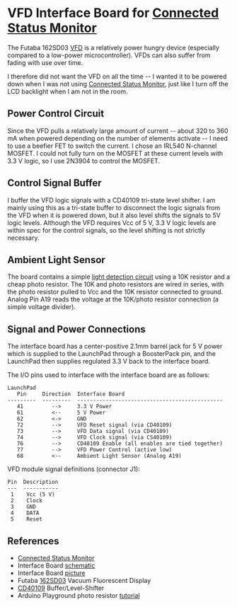 # VFD Interface Board for [Connected Status Monitor][6]

The Futaba 162SD03 [VFD][3] is a relatively power hungry device (especially compared to a low-power microcontroller). VFDs can also suffer from fading with use over time.

I therefore did not want the VFD on all the time -- I wanted it to be powered down when I was not using [Connected Status Monitor][6], just like I turn off the LCD backlight when I am not in the room.

## Power Control Circuit

Since the VFD pulls a relatively large amount of current -- about 320 to 360 mA when powered depending on the number of elements activate -- I need to use a beefier FET to switch the current. I chose an IRL540 N-channel MOSFET. I could not fully turn on the MOSFET at these current levels with 3.3 V logic, so I use 2N3904 to control the MOSFET.

## Control Signal Buffer

I buffer the VFD logic signals with a CD40109 tri-state level shifter. I am mainly using this as a tri-state buffer to disconnect the logic signals from the VFD when it is powered down, but it also level shifts the signals to 5V logic levels. Although the VFD requires Vcc of 5 V, 3.3 V logic levels are within spec for the control signals, so the level shifting is not strictly necessary.  

## Ambient Light Sensor

The board contains a simple [light detection circuit][5] using a 10K resistor and a cheap photo resistor. The 10K and photo resistors are wired in series, with the photo resistor pulled to Vcc and the 10K resistor connected to ground. Analog Pin A19 reads the voltage at the 10K/photo resistor connection (a simple voltage divider).

## Signal and Power Connections

The interface board has a center-positive 2.1mm barrel jack for 5 V power which is supplied to the LaunchPad through a BoosterPack pin, and the LaunchPad then supplies regulated 3.3 V back to the interface board.

The I/O pins used to interface with the interface board are as follows:

```text
LaunchPad             
   Pin     Direction  Interface Board
---------  ---------  ----------------------------------------------
   41         -->     3.3 V Power
   61         <--     5 V Power
   62         <->     GND
   72         -->     VFD Reset signal (via CD40109)
   73         -->     VFD Data signal (via CD40109)
   74         -->     VFD Clock signal (via CS40109)
   76         -->     CD40109 Enable (all enables are tied together)
   77         -->     VFD Power Control (active low)
   68         <--     Ambient Light Sensor (Analog A19)
```

VFD module signal definitions (connector J1):

```text
Pin  Description
---  -----------
 1    Vcc (5 V)
 2    Clock
 3    GND
 4    DATA
 5    Reset
```

## References

- [Connected Status Monitor][6]
- Interface Board [schematic][1]
- Interface Board [picture][2]
- Futaba [162SD03][3] Vacuum Fluorescent Display
- [CD40109][4] Buffer/Level-Shifter
- Arduino Playground photo resistor [tutorial][5]

[1]: ./Interface-Board-Schematic.JPG
[2]: ./Interface-Board-Pic.JPG
[3]: https://www.allelectronics.com/mas_assets/media/allelectronics2018/spec/VFD-162.pdf
[4]: https://www.ti.com/lit/ds/symlink/cd40109b.pdf
[5]: https://playground.arduino.cc/Learning/PhotoResistor
[6]: https://github.com/Andy4495/ConnectedStatusMonitor
[//]: # ([100]: https://choosealicense.com/licenses/mit/)
[//]: # ([101]: ../LICENSE)
[//]: # ([200]: https://github.com/Andy4495/ConnectedStatusMonitor)
